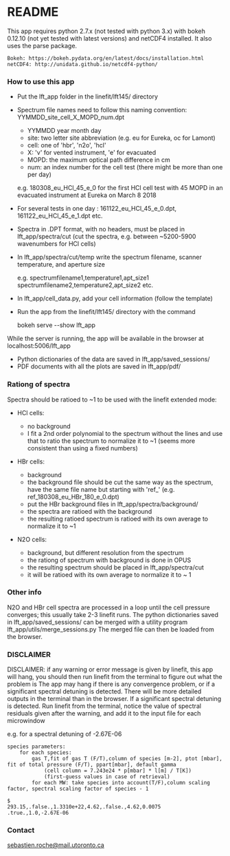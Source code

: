 # README #

This app requires python 2.7.x (not tested with python 3.x) with bokeh 0.12.10 (not yet tested with latest versions) and netCDF4 installed.
It also uses the parse package.

	Bokeh: https://bokeh.pydata.org/en/latest/docs/installation.html
	netCDF4: http://unidata.github.io/netcdf4-python/

### How to use this app ###

- Put the lft_app folder in the linefit/lft145/ directory
- Spectrum file names need to follow this naming convention: YYMMDD_site_cell_X_MOPD_num.dpt
	- YYMMDD year month day
	- site: two letter site abbreviation (e.g. eu for Eureka, oc for Lamont)
	- cell: one of 'hbr', 'n2o', 'hcl'
	- X: 'v' for vented instrument, 'e' for evacuated
	- MOPD: the maximum optical path difference in cm
	- num: an index number for the cell test (there might be more than one per day)
	
	e.g. 180308_eu_HCl_45_e_0 for the first HCl cell test with 45 MOPD in an evacuated instrument at Eureka on March 8 2018

- For several tests in one day : 161122_eu_HCl_45_e_0.dpt, 161122_eu_HCl_45_e_1.dpt etc.
- Spectra in .DPT format, with no headers, must be placed in lft_app/spectra/cut (cut the spectra, e.g. between ~5200-5900 wavenumbers for HCl cells)
- In lft_app/spectra/cut/temp write the spectrum filename, scanner temperature, and aperture size

	e.g. 
	spectrumfilename1,temperature1,apt_size1
	spectrumfilename2,temperature2,apt_size2
	etc.
	
- In lft_app/cell_data.py, add your cell information (follow the template)

- Run the app from the linefit/lft145/ directory with the command

	bokeh serve --show lft_app

While the server is running, the app will be available in the browser at localhost:5006/lft_app

- Python dictionaries of the data are saved in lft_app/saved_sessions/
- PDF documents with all the plots are saved in lft_app/pdf/

### Rationg of spectra ###

Spectra should be ratioed to ~1 to be used with the linefit extended mode:

- HCl cells: 
	- no background
	- I fit a 2nd order polynomial to the spectrum without the lines and use that to ratio the spectrum to normalize it to ~1 (seems more consistent than using a fixed numbers)

- HBr cells:
	- background
	- the background file should be cut the same way as the spectrum, have the same file name but starting with 'ref_' (e.g. ref_180308_eu_HBr_180_e_0.dpt)
	- put the HBr background files in lft_app/spectra/background/
	- the spectra are ratioed with the background
	- the resulting ratioed spectrum is ratioed with its own average to normalize it to ~1

- N2O cells:
	- background, but different resolution from the spectrum
	- the rationg of spectrum with background is done in OPUS
	- the resulting spectrum should be placed in lft_app/spectra/cut
	- it will be ratioed with its own average to normalize it to ~ 1

### Other info ###

N2O and HBr cell spectra are processed in a loop until the cell pressure converges; this usually take 2-3 linefit runs.
The python dictionaries saved in lft_app/saved_sessions/ can be merged with a utility program lft_app/utils/merge_sessions.py
The merged file can then be loaded from the browser.

### DISCLAIMER ###

DISCLAIMER: if any warning or error message is given by linefit, this app will hang, you should then run linefit from the terminal to figure out what the problem is
The app may hang if there is any convergence problem, or if a significant spectral detuning is detected.
There will be more detailed outputs in the terminal than in the browser.
If a significant spectral detuning is detected. Run linefit from the terminal, notice the value of spectral residuals given after the warning, and add it to the input file for each microwindow

e.g. for a spectral detuning of -2.67E-06

	species parameters:
    	for each species:
        	gas T,fit of gas T (F/T),column of species [m-2], ptot [mbar], fit of total pressure (F/T), ppart[mbar], default gamma
            	(cell column = 7.243e24 * p[mbar] * l[m] / T[K])
            	(first-guess values in case of retrieval)
        	for each MW: take species into account(T/F),column scaling factor, spectral scaling factor of species - 1

	$
	293.15,.false.,1.3310e+22,4.62,.false.,4.62,0.0075
	.true.,1.0,-2.67E-06

### Contact ###

sebastien.roche@mail.utoronto.ca

